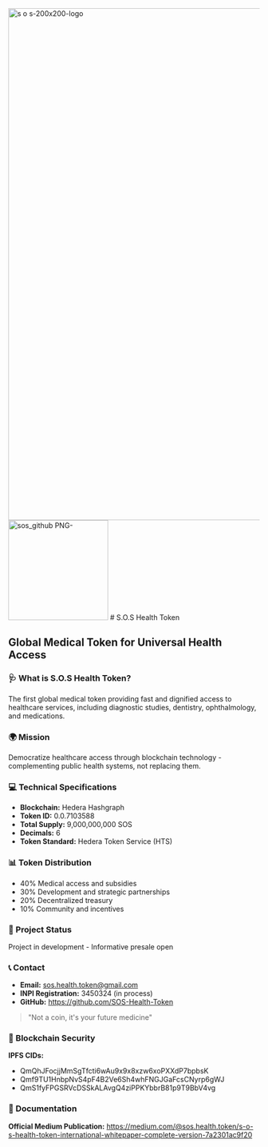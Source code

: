 <img width="1024" height="1024" alt="s o s-200x200-logo" src="https://github.com/user-attachments/assets/c5100495-6079-4ae8-8f7a-dcdc1cf8e6df" />
<img width="200" height="200" alt="sos_github PNG-" src="https://github.com/user-attachments/assets/3857cbd8-d06e-4eb6-b5b6-9c0d09812794" />                                                                                                                                                                                                                                          
# S.O.S Health Token

## Global Medical Token for Universal Health Access

### 🩺 What is S.O.S Health Token?
The first global medical token providing fast and dignified access to healthcare services, including diagnostic studies, dentistry, ophthalmology, and medications.

### 🌍 Mission  
Democratize healthcare access through blockchain technology - complementing public health systems, not replacing them.

### 💻 Technical Specifications
- **Blockchain:** Hedera Hashgraph
- **Token ID:** 0.0.7103588
- **Total Supply:** 9,000,000,000 SOS
- **Decimals:** 6
- **Token Standard:** Hedera Token Service (HTS)

### 📊 Token Distribution
- 40% Medical access and subsidies
- 30% Development and strategic partnerships
- 20% Decentralized treasury
- 10% Community and incentives

### 🚀 Project Status
Project in development - Informative presale open

### 📞 Contact
- **Email:** sos.health.token@gmail.com
- **INPI Registration:** 3450324 (in process)
- **GitHub:** https://github.com/SOS-Health-Token

> "Not a coin, it's your future medicine"

### 🔗 Blockchain Security
**IPFS CIDs:**
- QmQhJFocjjMmSgTfcti6wAu9x9x8xzw6xoPXXdP7bpbsK
- Qmf9TU1HnbpNvS4pF4B2Ve6Sh4whFNGJGaFcsCNyrp6gWJ
- QmS1fyFPGSRVcDSSkALAvgQ4ziPPKYbbrB81p9T9BbV4vg

### 📖 Documentation
**Official Medium Publication:** https://medium.com/@sos.health.token/s-o-s-health-token-international-whitepaper-complete-version-7a2301ac9f20
